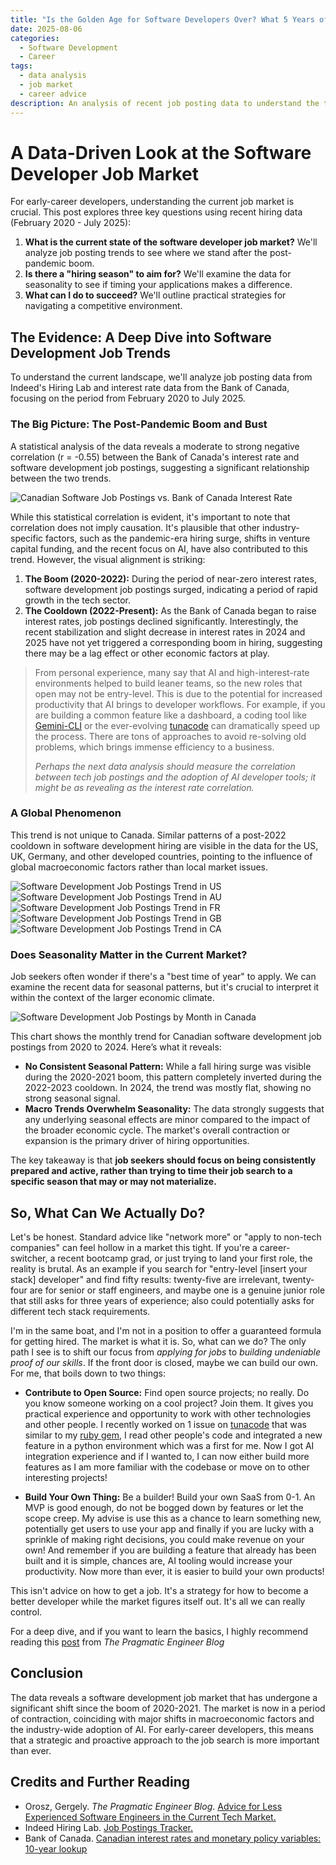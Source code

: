 ```yaml
---
title: "Is the Golden Age for Software Developers Over? What 5 Years of Job Data Reveals"
date: 2025-08-06
categories:
  - Software Development
  - Career
tags:
  - data analysis
  - job market
  - career advice
description: An analysis of recent job posting data to understand the trends shaping the software developer job market and strategies for early-career developers.
---
```


# A Data-Driven Look at the Software Developer Job Market

For early-career developers, understanding the current job market is crucial. This post explores three key questions using recent hiring data (February 2020 - July 2025):

1.  **What is the current state of the software developer job market?** We'll analyze job posting trends to see where we stand after the post-pandemic boom.
2.  **Is there a "hiring season" to aim for?** We'll examine the data for seasonality to see if timing your applications makes a difference.
3.  **What can I do to succeed?** We'll outline practical strategies for navigating a competitive environment.

## The Evidence: A Deep Dive into Software Development Job Trends

To understand the current landscape, we'll analyze job posting data from Indeed's Hiring Lab and interest rate data from the Bank of Canada, focusing on the period from February 2020 to July 2025.

### The Big Picture: The Post-Pandemic Boom and Bust

A statistical analysis of the data reveals a moderate to strong negative correlation (r = -0.55) between the Bank of Canada's interest rate and software development job postings, suggesting a significant relationship between the two trends.

<img src="/assets/img/2025-08-06-job-market-analysis/CA_trend_with_interest_rates.png" alt="Canadian Software Job Postings vs. Bank of Canada Interest Rate">

While this statistical correlation is evident, it's important to note that correlation does not imply causation. It's plausible that other industry-specific factors, such as the pandemic-era hiring surge, shifts in venture capital funding, and the recent focus on AI, have also contributed to this trend. However, the visual alignment is striking:

1.  **The Boom (2020-2022):** During the period of near-zero interest rates, software development job postings surged, indicating a period of rapid growth in the tech sector.
2.  **The Cooldown (2022-Present):** As the Bank of Canada began to raise interest rates, job postings declined significantly. Interestingly, the recent stabilization and slight decrease in interest rates in 2024 and 2025 have not yet triggered a corresponding boom in hiring, suggesting there may be a lag effect or other economic factors at play.

> From personal experience, many say that AI and high-interest-rate environments helped to build leaner teams, so the new roles that open may not be entry-level. This is due to the potential for increased productivity that AI brings to developer workflows. For example, if you are building a common feature like a dashboard, a coding tool like [Gemini-CLI](https://github.com/google-gemini/gemini-cli) or the ever-evolving [tunacode](https://github.com/alchemiststudiosDOTai/tunacode) can dramatically speed up the process. There are tons of approaches to avoid re-solving old problems, which brings immense efficiency to a business.
>
> *Perhaps the next data analysis should measure the correlation between tech job postings and the adoption of AI developer tools; it might be as revealing as the interest rate correlation.*

### A Global Phenomenon

This trend is not unique to Canada. Similar patterns of a post-2022 cooldown in software development hiring are visible in the data for the US, UK, Germany, and other developed countries, pointing to the influence of global macroeconomic factors rather than local market issues.

<img src="/assets/img/2025-08-06-job-market-analysis/US_trend.png" alt="Software Development Job Postings Trend in US">
<img src="/assets/img/2025-08-06-job-market-analysis/AU_trend.png" alt="Software Development Job Postings Trend in AU">
<img src="/assets/img/2025-08-06-job-market-analysis/FR_trend.png" alt="Software Development Job Postings Trend in FR">
<img src="/assets/img/2025-08-06-job-market-analysis/GB_trend.png" alt="Software Development Job Postings Trend in GB">
<img src="/assets/img/2025-08-06-job-market-analysis/CA_trend.png" alt="Software Development Job Postings Trend in CA">

### Does Seasonality Matter in the Current Market?

Job seekers often wonder if there's a "best time of year" to apply. We can examine the recent data for seasonal patterns, but it's crucial to interpret it within the context of the larger economic climate.

<img src="/assets/img/2025-08-06-job-market-analysis/CA_monthly_trends_by_year.png" alt="Software Development Job Postings by Month in Canada">

This chart shows the monthly trend for Canadian software development job postings from 2020 to 2024. Here’s what it reveals:

*   **No Consistent Seasonal Pattern:** While a fall hiring surge was visible during the 2020-2021 boom, this pattern completely inverted during the 2022-2023 cooldown. In 2024, the trend was mostly flat, showing no strong seasonal signal.
*   **Macro Trends Overwhelm Seasonality:** The data strongly suggests that any underlying seasonal effects are minor compared to the impact of the broader economic cycle. The market's overall contraction or expansion is the primary driver of hiring opportunities.

The key takeaway is that **job seekers should focus on being consistently prepared and active, rather than trying to time their job search to a specific season that may or may not materialize.**

## So, What Can We Actually Do?

Let's be honest. Standard advice like "network more" or "apply to non-tech companies" can feel hollow in a market this tight. If you're a career-switcher, a recent bootcamp grad, or just trying to land your first role, the reality is brutal. As an example if you search for "entry-level [insert your stack] developer" and find fifty results: twenty-five are irrelevant, twenty-four are for senior or staff engineers, and maybe one is a genuine junior role that still asks for three years of experience; also could potentially asks for different tech stack requirements.

I'm in the same boat, and I'm not in a position to offer a guaranteed formula for getting hired. The market is what it is. So, what can we do? The only path I see is to shift our focus from *applying for jobs* to *building undeniable proof of our skills*. If the front door is closed, maybe we can build our own. For me, that boils down to two things:

*   **Contribute to Open Source:**  Find open source projects; no really. Do you know someone working on a cool project? Join them. It gives you practical experience and opportunity to work with other technologies and other people. I recently worked on 1 issue on [tunacode](https://github.com/alchemiststudiosDOTai/tunacode) that was similar to my [ruby gem](https://rubygems.org/gems/open_router_usage_tracker), I read other people's code and integrated a new feature in a python environment which was a first for me. Now I got AI integration experience and if I wanted to, I can now either build more features as I am more familiar with the codebase or move on to other interesting projects!

*   **Build Your Own Thing:** Be a builder! Build your own SaaS from 0-1. An MVP is good enough, do not be bogged down by features or let the scope creep. My advise is use this as a chance to learn something new, potentially get users to use your app and finally if you are lucky with a sprinkle of making right decisions, you could make revenue on your own! And remember if you are building a feature that already has been built and it is simple, chances are, AI tooling would increase your productivity. Now more than ever, it is easier to build your own products!

This isn't advice on how to get a job. It's a strategy for how to become a better developer while the market figures itself out. It's all we can really control.

For a deep dive, and if you want to learn the basics, I highly recommend reading this [post](https://blog.pragmaticengineer.com/advice-for-junior-software-engineers/) from *The Pragmatic Engineer Blog*

## Conclusion

The data reveals a software development job market that has undergone a significant shift since the boom of 2020-2021. The market is now in a period of contraction, coinciding with major shifts in macroeconomic factors and the industry-wide adoption of AI. For early-career developers, this means that a strategic and proactive approach to the job search is more important than ever.

## Credits and Further Reading

*   Orosz, Gergely. *The Pragmatic Engineer Blog*. [Advice for Less Experienced Software Engineers in the Current Tech Market.](https://blog.pragmaticengineer.com/advice-for-junior-software-engineers/)
*   Indeed Hiring Lab. [Job Postings Tracker.](https://github.com/hiring-lab/job_postings_tracker)
*   Bank of Canada. [Canadian interest rates and monetary policy variables: 10-year lookup](https://www.bankofcanada.ca/rates/interest-rates/canadian-interest-rates/)
